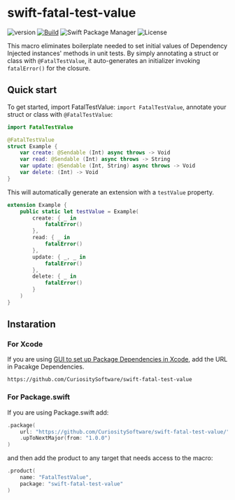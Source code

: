 # swift-fatal-test-value

![version](https://img.shields.io/github/v/release/CuriositySoftware/swift-fatal-test-value.svg)
[![Build](https://github.com/CuriositySoftware/swift-fatal-test-value/actions/workflows/build-and-test.yml/badge.svg)](https://github.com/CuriositySoftware/swift-fatal-test-value/actions/workflows/build-and-test.yml)
![Swift Package Manager](https://img.shields.io/badge/swift%20package%20manager-compatible-brightgreen.svg)
![License](https://img.shields.io/badge/License-MIT-yellow.svg)

This macro eliminates boilerplate needed to set initial values of Dependency Injected instances' methods in unit tests.
By simply annotating a struct or class with `@FatalTestValue`, it auto-generates an initializer invoking `fatalError()` for the closure.

## Quick start

To get started, import FatalTestValue: `import FatalTestValue`, annotate your struct or class  with `@FatalTestValue`:

```swift
import FatalTestValue

@FatalTestValue
struct Example {
    var create: @Sendable (Int) async throws -> Void
    var read: @Sendable (Int) async throws -> String
    var update: @Sendable (Int, String) async throws -> Void
    var delete: (Int) -> Void
}
```

This will automatically generate an extension with a `testValue` property.


```swift
extension Example {
    public static let testValue = Example(
        create: { _ in
            fatalError()
        },
        read: { _ in
            fatalError()
        },
        update: { _, _ in
            fatalError()
        },
        delete: { _ in
            fatalError()
        }
    )
}
```

## Instaration

### For Xcode

If you are using [GUI to set up Package Dependencies in Xcode](https://developer.apple.com/documentation/xcode/adding-package-dependencies-to-your-app), add the URL in Pacakge Dependencies.

```
https://github.com/CuriositySoftware/swift-fatal-test-value
```

### For Package.swift

If you are using Package.swift add:

```swift
.package(
    url: "https://github.com/CuriositySoftware/swift-fatal-test-value/",
    .upToNextMajor(from: "1.0.0")
)
```

and then add the product to any target that needs access to the macro:

```swift
.product(
    name: "FatalTestValue",
    package: "swift-fatal-test-value"
)
```

